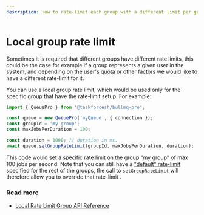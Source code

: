 ```yaml
---
description: How to rate-limit each group with a different limit per group.
---
```


# Local group rate limit

Sometimes it is required that different groups have different rate limits, this could be the case for example if a group represents a given user in the system, and depending on the user's quota or other factors we would like to have a different rate-limit for it.

You can use a local group rate limit, which would be used only for the specific group that have the rate-limit setup. For example:

```typescript
import { QueuePro } from '@taskforcesh/bullmq-pro';

const queue = new QueuePro('myQueue', { connection });
const groupId = 'my group';
const maxJobsPerDuration = 100;

const duration = 1000; // duration in ms.
await queue.setGroupRateLimit(groupId, maxJobsPerDuration, duration);

```

This code would set a specific rate limit on the group "my group" of max 100 jobs per second. Note that you can still have a ["default" rate-limit](rate-limiting.md) specified for the rest of the groups, the call to `setGroupRateLimit` will therefore allow you to override that rate-limit .

### Read more

* [ Local Rate Limit Group API Reference](https://api.bullmq.pro/classes/v7.QueuePro.html#setGroupRateLimit)

